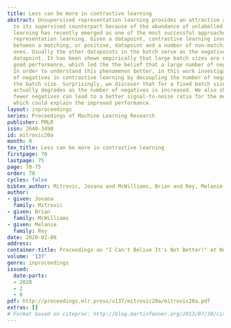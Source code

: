 ```yaml
---
title: Less can be more in contrastive learning
abstract: Unsupervised representation learning provides an attractive alternative
  to its supervised counterpart because of the abundance of unlabelled data. Contrastive
  learning has recently emerged as one of the most successful approaches to unsupervised
  representation learning. Given a datapoint, contrastive learning involves discriminating
  between a matching, or positive, datapoint and a number of non-matching, or negative,
  ones. Usually the other datapoints in the batch serve as the negatives for the given
  datapoint. It has been shown empirically that large batch sizes are needed to achieve
  good performance, which led the the belief that a large number of negatives is preferable.
  In order to understand this phenomenon better, in this work investigate the role
  of negatives in contrastive learning by decoupling the number of negatives from
  the batch size. Surprisingly, we discover that for a fixed batch size performance
  actually degrades as the number of negatives is increased. We also show that using
  fewer negatives can lead to a better signal-to-noise ratio for the model gradients,
  which could explain the improved performance.
layout: inproceedings
series: Proceedings of Machine Learning Research
publisher: PMLR
issn: 2640-3498
id: mitrovic20a
month: 0
tex_title: Less can be more in contrastive learning
firstpage: 70
lastpage: 75
page: 70-75
order: 70
cycles: false
bibtex_author: Mitrovic, Jovana and McWilliams, Brian and Rey, Melanie
author:
- given: Jovana
  family: Mitrovic
- given: Brian
  family: McWilliams
- given: Melanie
  family: Rey
date: 2020-02-08
address: 
container-title: Proceedings on "I Can't Belive It's Not Better!" at NeurIPS Workshop
volume: '137'
genre: inproceedings
issued:
  date-parts:
  - 2020
  - 2
  - 8
pdf: http://proceedings.mlr.press/v137/mitrovic20a/mitrovic20a.pdf
extras: []
# Format based on citeproc: http://blog.martinfenner.org/2013/07/30/citeproc-yaml-for-bibliographies/
---
```

